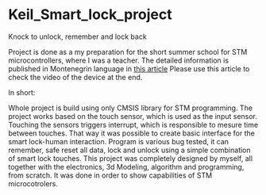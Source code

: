 # Keil_Smart_lock_project
Knock to unlock, remember and lock back 

Project is done as a my preparation for the short summer school for STM microcontrollers, where I was a teacher. The detailed information is published in Montenegrin language in [this article](http://www.tehnopolis.me/online/mne/polaznici-obuke-mehatronika-za-dva-dana-stekli-nova-znanja-napravili-sistemu-pametne-brave/) Please use this article to check the video of the device at the end.

In short:

Whole project is build using only CMSIS library for STM programming. The project works based on the touch sensor, which is used as the input sensor. Touching the sensors triggers interrupt, which is responsible to mesure time between touches. That way it was possible to create basic interface for the smart lock-human interaction. Program is various bug tested, it can remember, safe reset all data, lock and unlock using a simple combination of smart lock touches. This project was completely designed by myself, all together with the electronics, 3d Modeling, algorithm and programming, from scratch. It was done in order to show capabilities of STM microcotrolers.
